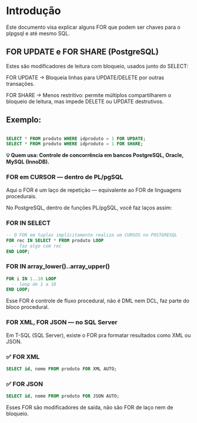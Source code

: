 # Introdução 
Este documento visa explicar alguns FOR que podem ser chaves para o plpgsql e até mesmo SQL.

## FOR UPDATE e FOR SHARE (PostgreSQL)

Estes são modificadores de leitura com bloqueio, usados junto do SELECT:

  FOR UPDATE → Bloqueia linhas para UPDATE/DELETE por outras transações.

  FOR SHARE → Menos restritivo: permite múltiplos compartilharem o bloqueio de leitura, mas impede DELETE ou UPDATE destrutivos.

## Exemplo:

```sql

SELECT * FROM produto WHERE idproduto = 1 FOR UPDATE;
SELECT * FROM produto WHERE idproduto = 1 FOR SHARE;

```

**💡 Quem usa: Controle de concorrência em bancos PostgreSQL, Oracle, MySQL (InnoDB).**

### FOR em CURSOR — dentro de PL/pgSQL

Aqui o FOR é um laço de repetição — equivalente ao FOR de linguagens procedurais.

No PostgreSQL, dentro de funções PL/pgSQL, você faz laços assim:

### FOR IN SELECT

```sql
-- O FOR em tuplas implícitamente realiza um CURSOS no POSTGRESQL 
FOR rec IN SELECT * FROM produto LOOP
  -- faz algo com rec
END LOOP;
```

### FOR IN array_lower()..array_upper()

```sql
FOR i IN 1..10 LOOP
  -- loop de 1 a 10
END LOOP;
```

Esse FOR é controle de fluxo procedural, não é DML nem DCL, faz parte do bloco procedural.

### FOR XML, FOR JSON — no SQL Server

Em T-SQL (SQL Server), existe o FOR pra formatar resultados como XML ou JSON.

### ✅ FOR XML
```sql
SELECT id, nome FROM produto FOR XML AUTO;
```

### ✅ FOR JSON

```sql
SELECT id, nome FROM produto FOR JSON AUTO;
```
Esses FOR são modificadores de saída, não são FOR de laço nem de bloqueio.